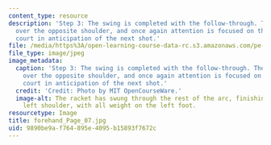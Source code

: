 ```yaml
---
content_type: resource
description: 'Step 3: The swing is completed with the follow-through. The racket ends
  over the opposite shoulder, and once again attention is focused on the opposite
  court in anticipation of the next shot.'
file: /media/https%3A/open-learning-course-data-rc.s3.amazonaws.com/pe-710-tennis-spring-2007/9890be9af764895e4095b15893f7672c_forehand_Page_07.jpg
file_type: image/jpeg
image_metadata:
  caption: 'Step 3: The swing is completed with the follow-through. The racket ends
    over the opposite shoulder, and once again attention is focused on the opposite
    court in anticipation of the next shot.'
  credit: 'Credit: Photo by MIT OpenCourseWare.'
  image-alt: The racket has swung through the rest of the arc, finishing over the
    left shoulder, with all weight on the left foot.
resourcetype: Image
title: forehand_Page_07.jpg
uid: 9890be9a-f764-895e-4095-b15893f7672c
---
```

